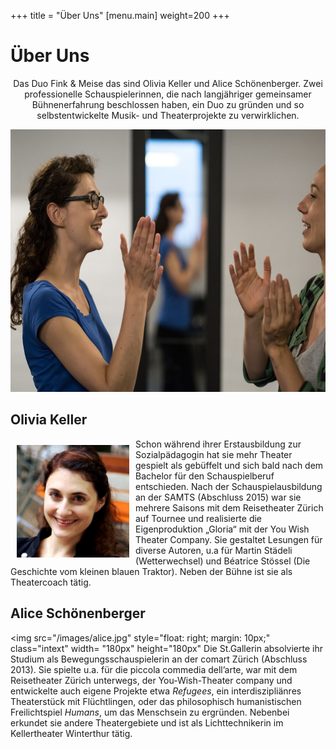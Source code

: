 +++
title = "Über Uns"
[menu.main]
weight=200
+++
<h1>Über Uns</h1>
<center> 
Das Duo Fink & Meise das sind Olivia Keller und Alice Schönenberger. Zwei professionelle Schauspielerinnen, die nach langjähriger gemeinsamer Bühnenerfahrung beschlossen haben, ein Duo zu gründen und so selbstentwickelte Musik- und Theaterprojekte zu verwirklichen. 

<img src="/images/finkundmeise1.jpg" height="420"/> </center>


<h2>Olivia Keller</h2>
<img src="/images/Olivia.jpg" style="float: left; margin: 10px;" class="intext" width= "180px" height="180px"</img>Schon während ihrer Erstausbildung zur Sozialpädagogin hat sie mehr Theater gespielt als gebüffelt und sich bald nach dem Bachelor für den Schauspielberuf entschieden. Nach der Schauspielausbildung an der SAMTS (Abschluss 2015) war sie mehrere Saisons mit dem Reisetheater Zürich auf Tournee und realisierte die Eigenproduktion „Gloria“ mit der You Wish Theater Company. Sie gestaltet Lesungen für diverse Autoren, u.a für Martin Städeli (Wetterwechsel) und Béatrice Stössel (Die Geschichte vom kleinen blauen Traktor). Neben der Bühne ist sie als Theatercoach tätig.

<left><h2>Alice Schönenberger</h2></left>

<img src="/images/alice.jpg" style="float: right; margin: 10px;" class="intext" width= "180px" height="180px"</img> Die St.Gallerin absolvierte ihr Studium als Bewegungsschauspielerin an der comart Zürich (Abschluss 2013). Sie spielte u.a. für die piccola commedia dell’arte, war mit dem Reisetheater Zürich unterwegs, der You-Wish-Theater company und entwickelte auch eigene Projekte etwa <i>Refugees</i>, ein interdiszipliänres Theaterstück mit Flüchtlingen, oder das philosophisch humanistischen Freilichtspiel <i>Humans</i>, um das Menschsein zu ergründen. Nebenbei erkundet sie andere Theatergebiete und ist als Lichttechnikerin im Kellertheater Winterthur tätig. 






